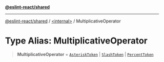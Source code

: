 [**@eslint-react/shared**](../../README.md)

***

[@eslint-react/shared](../../README.md) / [\<internal\>](../README.md) / MultiplicativeOperator

# Type Alias: MultiplicativeOperator

> **MultiplicativeOperator** = [`AsteriskToken`](../enumerations/SyntaxKind.md#asterisktoken) \| [`SlashToken`](../enumerations/SyntaxKind.md#slashtoken) \| [`PercentToken`](../enumerations/SyntaxKind.md#percenttoken)

